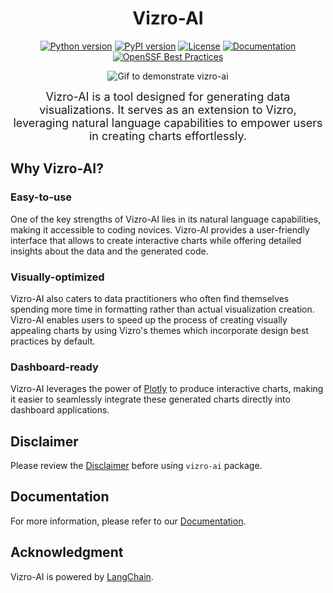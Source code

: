 <h1 align="center">Vizro-AI</h1>

<div align="center" markdown="1">

[![Python version](https://img.shields.io/badge/python-3.9%20%7C%203.10%20%7C%203.11%20%7C%203.12-blue.svg)](https://pypi.org/project/vizro/)
[![PyPI version](https://badge.fury.io/py/vizro_ai.svg)](https://badge.fury.io/py/vizro_ai)
[![License](https://img.shields.io/badge/license-Apache%202.0-blue.svg)](https://github.com/mckinsey/vizro/blob/main/LICENSE.md)
[![Documentation](https://readthedocs.org/projects/vizro-ai/badge/?version=latest)](https://vizro-ai.readthedocs.io/)
[![OpenSSF Best Practices](https://www.bestpractices.dev/projects/7858/badge)](https://www.bestpractices.dev/projects/7858)


<img src="./docs/assets/readme/readme_animation.gif" alt="Gif to demonstrate vizro-ai">

<p>
<font size="+1">
Vizro-AI is a tool designed for generating data visualizations.
It serves as an extension to Vizro, leveraging natural language capabilities to empower users in creating charts effortlessly.
</font>
</p>

</div>



## Why Vizro-AI?

### Easy-to-use

One of the key strengths of Vizro-AI lies in its natural language capabilities, making it accessible to coding novices. Vizro-AI provides a user-friendly interface that allows to create interactive charts while offering detailed insights about the data and the generated code.

### Visually-optimized

Vizro-AI also caters to data practitioners who often find themselves spending more time in formatting rather than actual visualization creation. Vizro-AI enables users to speed up the process of creating visually appealing charts by using Vizro's themes which incorporate design best practices by default.

### Dashboard-ready

Vizro-AI leverages the power of [Plotly](https://plotly.com/python/) to produce interactive charts, making it easier to seamlessly integrate these generated charts directly into dashboard applications.

## Disclaimer

Please review the [Disclaimer](https://vizro-ai.readthedocs.io/en/latest/pages/explanation/disclaimer/) before using `vizro-ai` package.

## Documentation

For more information, please refer to our [Documentation](https://vizro-ai.readthedocs.io/en/latest/).

## Acknowledgment

Vizro-AI is powered by [LangChain](https://github.com/langchain-ai/langchain).
